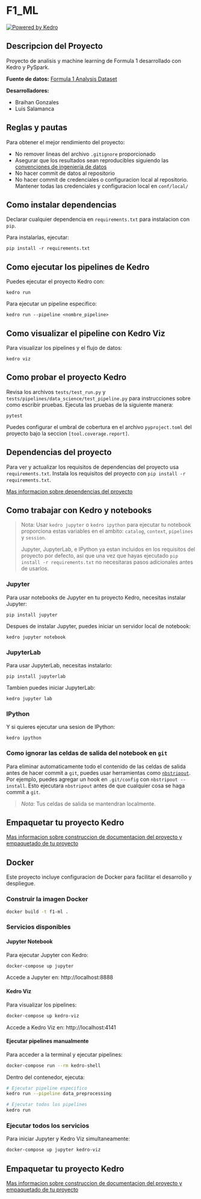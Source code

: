 # F1_ML

[![Powered by Kedro](https://img.shields.io/badge/powered_by-kedro-ffc900?logo=kedro)](https://kedro.org)

## Descripcion del Proyecto

Proyecto de analisis y machine learning de Formula 1 desarrollado con Kedro y PySpark.

**Fuente de datos:** [Formula 1 Analysis Dataset](https://www.kaggle.com/datasets/danish1212/formula1-analysis)

**Desarrolladores:**
- Braihan Gonzales
- Luis Salamanca

## Reglas y pautas

Para obtener el mejor rendimiento del proyecto:

* No remover lineas del archivo `.gitignore` proporcionado
* Asegurar que los resultados sean reproducibles siguiendo las [convenciones de ingenieria de datos](https://docs.kedro.org/en/stable/faq/faq.html#what-is-data-engineering-convention)
* No hacer commit de datos al repositorio
* No hacer commit de credenciales o configuracion local al repositorio. Mantener todas las credenciales y configuracion local en `conf/local/`

## Como instalar dependencias

Declarar cualquier dependencia en `requirements.txt` para instalacion con `pip`.

Para instalarlas, ejecutar:

```
pip install -r requirements.txt
```

## Como ejecutar los pipelines de Kedro

Puedes ejecutar el proyecto Kedro con:

```
kedro run
```

Para ejecutar un pipeline especifico:

```
kedro run --pipeline <nombre_pipeline>
```

## Como visualizar el pipeline con Kedro Viz

Para visualizar los pipelines y el flujo de datos:

```
kedro viz
```

## Como probar el proyecto Kedro

Revisa los archivos `tests/test_run.py` y `tests/pipelines/data_science/test_pipeline.py` para instrucciones sobre como escribir pruebas. Ejecuta las pruebas de la siguiente manera:

```
pytest
```

Puedes configurar el umbral de cobertura en el archivo `pyproject.toml` del proyecto bajo la seccion `[tool.coverage.report]`.

## Dependencias del proyecto

Para ver y actualizar los requisitos de dependencias del proyecto usa `requirements.txt`. Instala los requisitos del proyecto con `pip install -r requirements.txt`.

[Mas informacion sobre dependencias del proyecto](https://docs.kedro.org/en/stable/kedro_project_setup/dependencies.html#project-specific-dependencies)

## Como trabajar con Kedro y notebooks

> Nota: Usar `kedro jupyter` o `kedro ipython` para ejecutar tu notebook proporciona estas variables en el ambito: `catalog`, `context`, `pipelines` y `session`.
>
> Jupyter, JupyterLab, e IPython ya estan incluidos en los requisitos del proyecto por defecto, asi que una vez que hayas ejecutado `pip install -r requirements.txt` no necesitaras pasos adicionales antes de usarlos.

### Jupyter
Para usar notebooks de Jupyter en tu proyecto Kedro, necesitas instalar Jupyter:

```
pip install jupyter
```

Despues de instalar Jupyter, puedes iniciar un servidor local de notebook:

```
kedro jupyter notebook
```

### JupyterLab
Para usar JupyterLab, necesitas instalarlo:

```
pip install jupyterlab
```

Tambien puedes iniciar JupyterLab:

```
kedro jupyter lab
```

### IPython
Y si quieres ejecutar una sesion de IPython:

```
kedro ipython
```

### Como ignorar las celdas de salida del notebook en `git`
Para eliminar automaticamente todo el contenido de las celdas de salida antes de hacer commit a `git`, puedes usar herramientas como [`nbstripout`](https://github.com/kynan/nbstripout). Por ejemplo, puedes agregar un hook en `.git/config` con `nbstripout --install`. Esto ejecutara `nbstripout` antes de que cualquier cosa se haga commit a `git`.

> *Nota:* Tus celdas de salida se mantendran localmente.

## Empaquetar tu proyecto Kedro

[Mas informacion sobre construccion de documentacion del proyecto y empaquetado de tu proyecto](https://docs.kedro.org/en/stable/tutorial/package_a_project.html)


## Docker

Este proyecto incluye configuracion de Docker para facilitar el desarrollo y despliegue.

### Construir la imagen Docker

```bash
docker build -t f1-ml .
```

### Servicios disponibles

#### Jupyter Notebook
Para ejecutar Jupyter con Kedro:

```bash
docker-compose up jupyter
```

Accede a Jupyter en: http://localhost:8888

#### Kedro Viz
Para visualizar los pipelines:

```bash
docker-compose up kedro-viz
```

Accede a Kedro Viz en: http://localhost:4141

#### Ejecutar pipelines manualmente
Para acceder a la terminal y ejecutar pipelines:

```bash
docker-compose run --rm kedro-shell
```

Dentro del contenedor, ejecuta:
```bash
# Ejecutar pipeline especifico
kedro run --pipeline data_preprocessing

# Ejecutar todos los pipelines
kedro run
```

### Ejecutar todos los servicios
Para iniciar Jupyter y Kedro Viz simultaneamente:

```bash
docker-compose up jupyter kedro-viz
```

## Empaquetar tu proyecto Kedro

[Mas informacion sobre construccion de documentacion del proyecto y empaquetado de tu proyecto](https://docs.kedro.org/en/stable/tutorial/package_a_project.html)
